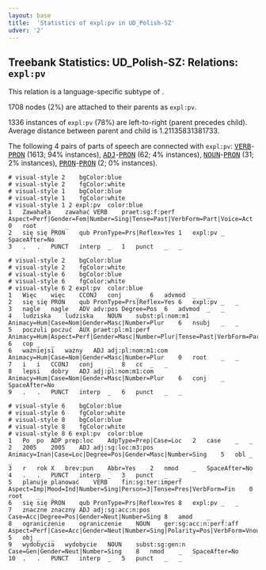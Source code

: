 ```yaml
---
layout: base
title:  'Statistics of expl:pv in UD_Polish-SZ'
udver: '2'
---
```


## Treebank Statistics: UD_Polish-SZ: Relations: `expl:pv`

This relation is a language-specific subtype of .

1708 nodes (2%) are attached to their parents as `expl:pv`.

1336 instances of `expl:pv` (78%) are left-to-right (parent precedes child).
Average distance between parent and child is 1.21135831381733.

The following 4 pairs of parts of speech are connected with `expl:pv`: <tt><a href="pl_sz-pos-VERB.html">VERB</a></tt>-<tt><a href="pl_sz-pos-PRON.html">PRON</a></tt> (1613; 94% instances), <tt><a href="pl_sz-pos-ADJ.html">ADJ</a></tt>-<tt><a href="pl_sz-pos-PRON.html">PRON</a></tt> (62; 4% instances), <tt><a href="pl_sz-pos-NOUN.html">NOUN</a></tt>-<tt><a href="pl_sz-pos-PRON.html">PRON</a></tt> (31; 2% instances), <tt><a href="pl_sz-pos-PRON.html">PRON</a></tt>-<tt><a href="pl_sz-pos-PRON.html">PRON</a></tt> (2; 0% instances).


~~~ conllu
# visual-style 2	bgColor:blue
# visual-style 2	fgColor:white
# visual-style 1	bgColor:blue
# visual-style 1	fgColor:white
# visual-style 1 2 expl:pv	color:blue
1	Zawahała	zawahać	VERB	praet:sg:f:perf	Aspect=Perf|Gender=Fem|Number=Sing|Tense=Past|VerbForm=Part|Voice=Act	0	root	_	_
2	się	się	PRON	qub	PronType=Prs|Reflex=Yes	1	expl:pv	_	SpaceAfter=No
3	.	.	PUNCT	interp	_	1	punct	_	_

~~~


~~~ conllu
# visual-style 2	bgColor:blue
# visual-style 2	fgColor:white
# visual-style 6	bgColor:blue
# visual-style 6	fgColor:white
# visual-style 6 2 expl:pv	color:blue
1	Więc	więc	CCONJ	conj	_	6	advmod	_	_
2	się	się	PRON	qub	PronType=Prs|Reflex=Yes	6	expl:pv	_	_
3	nagle	nagle	ADV	adv:pos	Degree=Pos	6	advmod	_	_
4	ludziska	ludziska	NOUN	subst:pl:nom:m1	Animacy=Hum|Case=Nom|Gender=Masc|Number=Plur	6	nsubj	_	_
5	poczuli	poczuć	AUX	praet:pl:m1:perf	Animacy=Hum|Aspect=Perf|Gender=Masc|Number=Plur|Tense=Past|VerbForm=Part|Voice=Act	6	cop	_	_
6	ważniejsi	ważny	ADJ	adj:pl:nom:m1:com	Animacy=Hum|Case=Nom|Gender=Masc|Number=Plur	0	root	_	_
7	i	i	CCONJ	conj	_	8	cc	_	_
8	lepsi	dobry	ADJ	adj:pl:nom:m1:com	Animacy=Hum|Case=Nom|Gender=Masc|Number=Plur	6	conj	_	SpaceAfter=No
9	.	.	PUNCT	interp	_	6	punct	_	_

~~~


~~~ conllu
# visual-style 6	bgColor:blue
# visual-style 6	fgColor:white
# visual-style 8	bgColor:blue
# visual-style 8	fgColor:white
# visual-style 8 6 expl:pv	color:blue
1	Po	po	ADP	prep:loc	AdpType=Prep|Case=Loc	2	case	_	_
2	2005	2005	ADJ	adj:sg:loc:m3:pos	Animacy=Inan|Case=Loc|Degree=Pos|Gender=Masc|Number=Sing	5	obl	_	_
3	r	rok	X	brev:pun	Abbr=Yes	2	nmod	_	SpaceAfter=No
4	.	.	PUNCT	interp	_	3	punct	_	_
5	planuje	planować	VERB	fin:sg:ter:imperf	Aspect=Imp|Mood=Ind|Number=Sing|Person=3|Tense=Pres|VerbForm=Fin	0	root	_	_
6	się	się	PRON	qub	PronType=Prs|Reflex=Yes	8	expl:pv	_	_
7	znaczne	znaczny	ADJ	adj:sg:acc:n:pos	Case=Acc|Degree=Pos|Gender=Neut|Number=Sing	8	amod	_	_
8	ograniczenie	ograniczenie	NOUN	ger:sg:acc:n:perf:aff	Aspect=Perf|Case=Acc|Gender=Neut|Number=Sing|Polarity=Pos|VerbForm=Vnoun	5	obj	_	_
9	wydobycia	wydobycie	NOUN	subst:sg:gen:n	Case=Gen|Gender=Neut|Number=Sing	8	nmod	_	SpaceAfter=No
10	.	.	PUNCT	interp	_	5	punct	_	_

~~~


